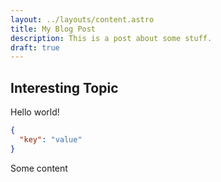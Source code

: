 ```yaml
---
layout: ../layouts/content.astro
title: My Blog Post
description: This is a post about some stuff.
draft: true
---
```


## Interesting Topic

Hello world!

```json
{ 
  "key": "value"
}
```

<div id="first">Some content</div>
